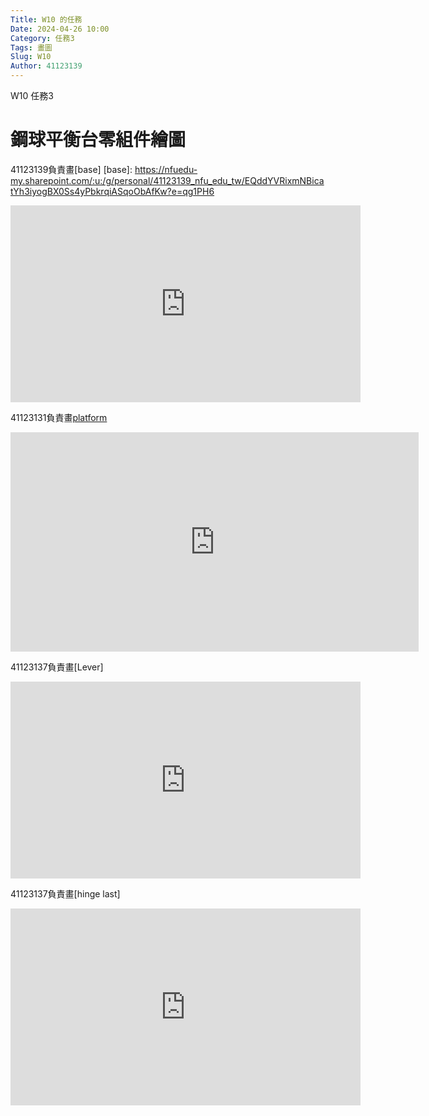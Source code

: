 ```yaml
---
Title: W10 的任務
Date: 2024-04-26 10:00
Category: 任務3
Tags: 畫圖
Slug: W10
Author: 41123139
---
```


W10 任務3

<!-- PELICAN_END_SUMMARY -->

# 鋼球平衡台零組件繪圖
41123139負責畫[base]
[base]: https://nfuedu-my.sharepoint.com/:u:/g/personal/41123139_nfu_edu_tw/EQddYVRixmNBicatYh3iyogBX0Ss4yPbkrqiASqoObAfKw?e=qg1PH6

<iframe width="560" height="315" src="https://www.youtube.com/embed/npBgae2QfhQ?si=aoZp2KOBERmcVlY-" title="YouTube video player" frameborder="0" allow="accelerometer; autoplay; clipboard-write; encrypted-media; gyroscope; picture-in-picture; web-share" referrerpolicy="strict-origin-when-cross-origin" allowfullscreen></iframe>

41123131負責畫[platform](https://nfuedu-my.sharepoint.com/:u:/g/personal/41123131_nfu_edu_tw/EQGoppGu14BEk651TufslQABKJo2sagJtCSFk1J_bxxoLw?e=1EaFdj)

<iframe width="653" height="351" src="https://www.youtube.com/embed/yvoLvFX4Kus" title="platform繪製" frameborder="0" allow="accelerometer; autoplay; clipboard-write; encrypted-media; gyroscope; picture-in-picture; web-share" referrerpolicy="strict-origin-when-cross-origin" allowfullscreen></iframe>

41123137負責畫[Lever] 

<iframe width="560" height="315" src="https://www.youtube.com/embed/vXR0OEnA6AI?si=yJoMpw1OrkQpHgi1" title="YouTube video player" frameborder="0" allow="accelerometer; autoplay; clipboard-write; encrypted-media; gyroscope; picture-in-picture; web-share" referrerpolicy="strict-origin-when-cross-origin" allowfullscreen></iframe>

41123137負責畫[hinge last]

<iframe width="560" height="315" src="https://www.youtube.com/embed/5anto_dt76Q?si=z3K4D8ebd8zjjVDV" title="YouTube video player" frameborder="0" allow="accelerometer; autoplay; clipboard-write; encrypted-media; gyroscope; picture-in-picture; web-share" referrerpolicy="strict-origin-when-cross-origin" allowfullscreen></iframe>



